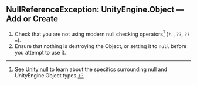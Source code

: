 ## NullReferenceException: UnityEngine.Object — Add or Create

1. Check that you are not using modern null checking operators[^1] (`?.`, `??`, `??=`).
1. Ensure that nothing is destroying the Object, or setting it to `null` before you attempt to use it.  


[^1]: See [Unity null](../../../Other/Unity%20Null.md) to learn about the specifics surrounding null and UnityEngine.Object types.  